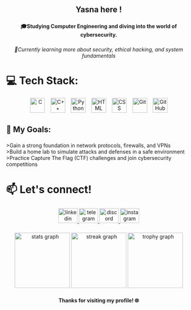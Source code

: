 <h2 align="center">Yasna here !</h2>

###

<h4 align="center">🎓Studying Computer Engineering and diving into the world of cybersecurity.</h4>

###

<h6 align="center">🔐Currently learning more about security, ethical hacking, and system fundamentals</h6>

###

<h1 align="left">💻 Tech Stack:</h1>

<p align="center">
  <img src="https://cdn.jsdelivr.net/gh/devicons/devicon/icons/c/c-original.svg" alt="C" width="40" height="40"/>
  &nbsp;&nbsp;
  <img src="https://cdn.jsdelivr.net/gh/devicons/devicon/icons/cplusplus/cplusplus-original.svg" alt="C++" width="40" height="40"/>
  &nbsp;&nbsp;
  <img src="https://cdn.jsdelivr.net/gh/devicons/devicon/icons/python/python-original.svg" alt="Python" width="40" height="40"/>
  &nbsp;&nbsp;
  <img src="https://cdn.jsdelivr.net/gh/devicons/devicon/icons/html5/html5-plain-wordmark.svg" alt="HTML" width="40" height="40"/>
  &nbsp;&nbsp;
  <img src="https://cdn.jsdelivr.net/gh/devicons/devicon/icons/css3/css3-plain-wordmark.svg" alt="CSS" width="40" height="40"/>
  &nbsp;&nbsp;
  <img src="https://cdn.jsdelivr.net/gh/devicons/devicon/icons/git/git-plain.svg" alt="Git" width="40" height="40"/>
  &nbsp;&nbsp;
  <img src="https://cdn.jsdelivr.net/gh/devicons/devicon/icons/github/github-original.svg" alt="GitHub" width="40" height="40"/>
</p>



###

<h2 align="left">🚀 My Goals:</h2>

###

<p align="left">>Gain a strong foundation in network protocols, firewalls, and VPNs<br>>Build a home lab to simulate attacks and defenses in a safe environment<br>>Practice Capture The Flag (CTF) challenges and join cybersecurity competitions</p>

###

<h1 align="left">📫 Let's connect!</h1>

###

<div align="center">
  <a href="https://www.linkedin.com/in/yasnaaskari/" target="_blank">
    <img src="https://raw.githubusercontent.com/maurodesouza/profile-readme-generator/master/src/assets/icons/social/linkedin/default.svg" width="52" height="40" alt="linkedin logo"  />
  </a>
  <a href="https://t.me/yasnaask" target="_blank">
    <img src="https://raw.githubusercontent.com/maurodesouza/profile-readme-generator/master/src/assets/icons/social/telegram/default.svg" width="52" height="40" alt="telegram logo"  />
  </a>
  <a href="https://discord.com/invite/yasna111" target="_blank">
    <img src="https://raw.githubusercontent.com/maurodesouza/profile-readme-generator/master/src/assets/icons/social/discord/default.svg" width="52" height="40" alt="discord logo"  />
  </a>
  <a href="https://www.instagram.com/yasnaa.sk/?utm_source=ig_web_button_share_sheet" target="_blank">
    <img src="https://raw.githubusercontent.com/maurodesouza/profile-readme-generator/master/src/assets/icons/social/instagram/default.svg" width="52" height="40" alt="instagram logo"  />
  </a>
</div>

###

<div align="center">
  <img src="https://github-readme-stats.vercel.app/api?username=yasnaask&hide_title=false&hide_rank=true&show_icons=true&include_all_commits=true&count_private=true&disable_animations=false&theme=dracula&locale=en&hide_border=false&order=1" height="150" alt="stats graph"  />
  <img src="https://streak-stats.demolab.com?user=yasnaask&locale=en&mode=weekly&theme=dracula&hide_border=false&border_radius=5&order=3" height="150" alt="streak graph"  />
  <img src="https://github-profile-trophy.vercel.app?username=yasnaask&theme=dracula&column=-1&row=1&margin-w=8&margin-h=8&no-bg=false&no-frame=false&order=4" height="150" alt="trophy graph"  />
</div>

###

<h4 align="center">Thanks for visiting my profile! 🌐</h4>

###
